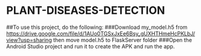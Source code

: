 # PLANT-DISEASES-DETECTION

##To use this project, do the following:
###Download my_model.h5 from https://drive.google.com/file/d/1AUo0TGSxJxEe6Bsy_gUXHTHmeHcPKLbJ/view?usp=sharing
then move model.h5 to FlaskServer folder
###Open the Android Studio project and run it to create the APK and run the app.
